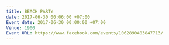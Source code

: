 ```yaml
---
title: BEACH PARTY
date: 2017-06-30 00:06:00 +07:00
Event date: 2017-06-30 00:00:00 +07:00
Venue: 1900
Event URL: https://www.facebook.com/events/1062890403847713/
---
```


